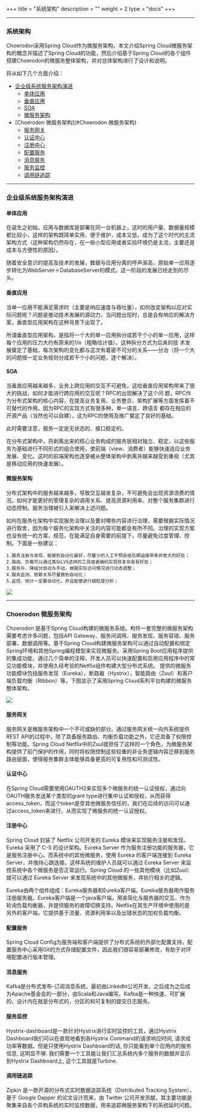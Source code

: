 +++
title = "系统架构"
description = ""
weight = 2
type = "docs"
+++

---
### 系统架构

Choerodon采用Spring Cloud作为微服务架构，本文介绍Spring Cloud微服务架构的概念并描述了Spring Cloud的功能，然后介绍基于Spring Cloud的各个组件搭建Choerodon的微服务整体架构，并对总体架构进行了设计和说明。

将从如下几个方面介绍：

- [企业级系统服务架构演进](#企业级系统服务架构演进)
    - [单体应用](#单体应用)
    - [垂直应用](#垂直应用)
    - [SOA](#SOA)
    - [微服务架构](#微服务架构)
- [Choerodon 微服务架构](#Choerodon 微服务架构)
    - [服务网关](#服务网关)
    - [认证中心](#认证中心)
    - [注册中心](#注册中心)
    - [配置服务](#配置服务)
    - [消息服务](#消息服务)
    - [服务监控](#服务监控)
    - [调用链追踪](#调用链追踪)

---
### 企业级系统服务架构演进


#### 单体应用

在诞生之初始，应用与数据库是部署在同一台机器上，这时的用户量、数据量规模都比较小，这样的架构既简单实用、便于维护，成本又低，成为了这个时代的主流架构方式（这种架构仍然存在，在一些小型应用或者实验环境仍是主流，主要还是成本与方便性的原因）。

随着安全意识的提高及技术的发展，数据与应用分离的呼声渐高，原始单一应用逐步转化为WebServer＋DatabaseServer的模式。这一阶段的发展已经走到的尽头。

#### 垂直应用

当单一应用不能满足需求时（主要是响应速度与吞吐量），如何改变架构以应对实际问题呢？问题是推动技术发展的源动力，当问题出现时，总是会有响应的解决方案，垂直型应用架构在这种背景下出现了。

所谓垂直型应用架构，是指将一个大的单一应用拆分成若干个小的单一应用，这样每个应用的压力大约有原来的1/n（粗略估计值）。这种拆分方式为后来的技 术发展奠定了基础，每次架构的变化都与这次有着密不可分的关系——分治（将一个大的问题按一定业务规则分成若干个小的问题，逐个解决）。

#### SOA

当垂直应用越来越多，业务上跨应用的交互不可避免，这给垂直应用架构带来了很大的挑战，如何才能进行跨应用的交互呢？RPC的出现解决了这个问 题，RPC作为分布式架构的核心内容，在提高业务复用、业务整合、架构扩展等方面发挥着不可替代的作用。因为RPC的实现方式有很多种，单一语言、跨语言 都存在相应的开源产品（当然也可以自建），这为RPC的使用及推广奠定了良好的基础。

此时需要注意，服务一定是无状态的、接口稳定的。

在分布式架构中，将剥离出来的核心业务构成的服务层相对独立、稳定，以这些服务为基础进行不同形式的组合使用，使前端（view、消费者）能够快速适应业务发展、变化。这时的前端架构也逐渐被从整体架构中剥离并越来越受到重视（尤其是移动应用的快速发展）。

#### 微服务架构

分布式架构中的服务越来越多，导致交互越发复杂，不可避免会出现资源浪费的情况。如何才能更好的管理复杂的调用关系、提高资源利用率、对整个服务集群进行动态控制。服务治理被引入来解决上述问题。

如何在服务化架构中实现服务治理以及要对哪些内容进行治理，需要根据实际情况进行取舍，因为每个服务化架构中关注的内容可能都会有所不同。治理的实现方案也没有统一的方案、规范，在能满足自身需要的前提下，尽量避免过度管理、控制。下面是一些建议：

    1.服务注册与发现，能做到自动化最好，尽量少的人工干预会给后期运维带来非常大的好处；
    2.路由、负载可以通过类似LVS这样的工具或者编码实现软复杂各有好处；
    3.服务升、降级分自动与手动，根据实际访问情况进行动态调整；
    4.服务监测、依赖关系尽量做到自动化；
    5.监控、统计一定要自动化，并且能够进行细粒度分析；


![](/img/docs/concept/system-infrastructure-increment.png)

---
### Choerodon 微服务架构


Choerodon 是基于Spring Cloud构建的微服务系统。构件一套完整的微服务架构需要考虑许多问题，包括API Gateway、服务间调用、服务发现、服务容错、服务部署、数据调用等。基于Spring Cloud构建微服务架构可以通过自动配置和绑定Spring环境和其他Spring编程模型来实现微服务。采用Spring Boot应用程序提供的集成功能，通过几个简单的注释，开发人员可以快速配置和启用应用程序中的常见功能模块，并使用久经考验的Netflix组件构建大型分布式系统。 提供的微服务功能模块包括服务发现（Eureka），断路器（Hystrix），智能路由（Zuul）和客户端负载均衡（Ribbon）等。下图显示了采用Spring Cloud系列平台构建的微服务整体架构。

![](/img/docs/concept/choerodon-infrastructure.png)

#### 服务网关

服务网关是微服务架构中一个不可或缺的部分。通过服务网关统一向外系统提供REST API的过程中，除了具备服务路由、均衡负载功能之外，它还具备了权限控制等功能。Spring Cloud Netflix中的Zuul就担任了这样的一个角色，为微服务架构提供了前门保护的作用，同时将权限控制这些较重的非业务逻辑内容迁移到服务路由层面，使得服务集群主体能够具备更高的可复用性和可测试性。

#### 认证中心

在Spring Cloud需要使用OAUTH2来实现多个微服务的统一认证授权，通过向OAUTH服务发送某个类型的grant type进行集中认证和授权，从而获得access_token，而这个token是受其他微服务信任的，我们在后续的访问可以通过access_token来进行，从而实现了微服务的统一认证授权。

#### 注册中心

Spring Cloud 封装了 Netflix 公司开发的 Eureka 模块来实现服务注册和发现。Eureka 采用了 C-S 的设计架构。Eureka Server 作为服务注册功能的服务器，它是服务注册中心。而系统中的其他微服务，使用 Eureka 的客户端连接到 Eureka Server，并维持心跳连接。这样系统的维护人员就可以通过 Eureka Server 来监控系统中各个微服务是否正常运行。Spring Cloud 的一些其他模块（比如Zuul）就可以通过 Eureka Server 来发现系统中的其他微服务，并执行相关的逻辑。

Eureka由两个组件组成：Eureka服务器和Eureka客户端。Eureka服务器用作服务注册服务器。Eureka客户端是一个java客户端，用来简化与服务器的交互、作为轮询负载均衡器，并提供服务的故障切换支持。Netflix在其生产环境中使用的是另外的客户端，它提供基于流量、资源利用率以及出错状态的加权负载均衡。

#### 配置服务

Spring Cloud Config为服务端和客户端提供了分布式系统的外部化配置支持。配置服务中心采用Git的方式存储配置文件，因此我们很容易部署修改，有助于对环境配置进行版本管理。

#### 消息服务

Kafka是分布式发布-订阅消息系统，最初由LinkedIn公司开发，之后成为之后成为Apache基金会的一部分，由Scala和Java编写。Kafka是一种快速、可扩展的、设计内在就是分布式的，分区的和可复制的提交日志服务。

#### 服务监控

Hystrix-dashboard是一款针对Hystrix进行实时监控的工具，通过Hystrix Dashboard我们可以在直观地看到各Hystrix Command的请求响应时间, 请求成功率等数据。但是只使用Hystrix Dashboard的话, 你只能看到单个应用内的服务信息, 这明显不够. 我们需要一个工具能让我们汇总系统内多个服务的数据并显示到Hystrix Dashboard上, 这个工具就是Turbine.

#### 调用链追踪

Zipkin 是一款开源的分布式实时数据追踪系统（Distributed Tracking System），基于 Google Dapper 的论文设计而来，由 Twitter 公司开发贡献。其主要功能是聚集来自各个异构系统的实时监控数据，用来追踪微服务架构下的系统延时问题。



